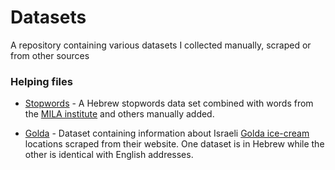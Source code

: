 # Datasets
A repository containing various datasets I collected manually, scraped or from other sources

### Helping files

- [Stopwords](https://github.com/AmitLevinson/Datasets/blob/master/Stopwords/he_stopwords.csv) - A Hebrew stopwords data set combined with words from the [MILA institute](https://yeda.cs.technion.ac.il/resources_lexicons_stopwords.html) and others manually added.

- [Golda](https://github.com/AmitLevinson/Datasets/tree/master/golda) - Dataset containing information about Israeli [Golda ice-cream](https://www.goldaglida.co.il/) locations scraped from their website. One dataset is in Hebrew while the other is identical with English addresses.

